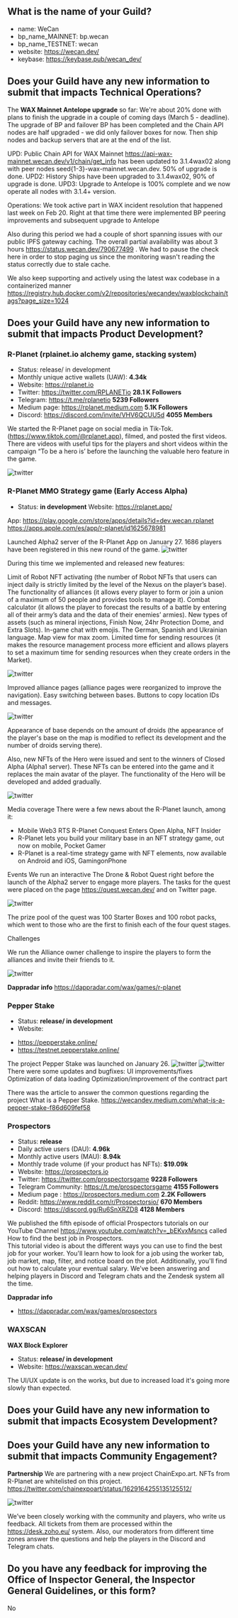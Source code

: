 ## What is the name of your Guild?

* name: WeCan
* bp_name_MAINNET: bp.wecan
* bp_name_TESTNET: wecan
* website: https://wecan.dev/
* keybase: https://keybase.pub/wecan_dev/

## Does your Guild have any new information to submit that impacts Technical Operations?

The **WAX Mainnet Antelope upgrade** so far:
We're about 20% done with plans to finish the upgrade in a couple of coming days (March 5 - deadline).
The upgrade of BP and failover BP has been completed and the Chain API nodes are half upgraded - we did only failover boxes for now.
Then ship nodes and backup servers that are at the end of the list.

UPD: Public Chain API for WAX Mainnet https://api-wax-mainnet.wecan.dev/v1/chain/get_info has been updated to 3.1.4wax02 along with peer nodes seed{1-3}-wax-mainnet.wecan.dev. 50% of upgrade is done.
UPD2: History Ships have been upgraded to 3.1.4wax02, 90% of upgrade is done.
UPD3: Upgrade to Antelope is 100% complete and we now operate all nodes with 3.1.4+ version.

Operations:
We took active part in WAX incident resolution that happened last week on Feb 20.
Right at that time there were implemented BP peering improvements and subsequent upgrade to Antelope

Also during this period we had a couple of short spanning issues with our public IPFS gateway caching.
The overall partial availability was about 3 hours https://status.wecan.dev/790677499 .
We had to pause the check here in order to stop paging us since the monitoring wasn't reading the status correctly due to stale cache.

We also keep supporting and actively using the latest wax codebase in a containerized manner https://registry.hub.docker.com/v2/repositories/wecandev/waxblockchain/tags?page_size=1024

## Does your Guild have any new information to submit that impacts Product Development?

### R-Planet (rplainet.io alchemy game, stacking system)
* Status: release/ in development
* Monthly unique active wallets (UAW): **4.34k**
* Website: https://rplanet.io
* Twitter: https://twitter.com/RPLANETio **28.1 K Followers**
* Telegram: https://t.me/rplanetio **5239 Followers**
* Medium page: https://rplanet.medium.com **5.1K Followers**
* Discord: https://discord.com/invite/VHV6QCUU5d **4055 Members**

We started the R-Planet page on social media in Tik-Tok. (https://www.tiktok.com/@rplanet.app), filmed, and posted the first videos.
There are videos with useful tips for the players and short videos within the campaign “To be a hero is’ before the launching the valuable hero feature in the game.

![twitter](https://github.com/We-Can-dev/waxguilds/blob/march-2023/reports/bp.wecan/images/wecan_image48.png)

### R-Planet MMO Strategy game (Early Access Alpha)
* Status: **in development**
Website:
https://rplanet.app/

App:
https://play.google.com/store/apps/details?id=dev.wecan.rplanet
https://apps.apple.com/es/app/r-planet/id1625678981

Launched Alpha2 server of the R-Planet App on January 27. 1686 players have been registered in this new round of the game.
![twitter](https://github.com/We-Can-dev/waxguilds/blob/march-2023/reports/bp.wecan/images/wecan_image42.png)

During this time we implemented and released new features:

Limit of Robot NFT activating (the number of Robot NFTs that users can inject daily is strictly limited by the level of the Nexus on the player’s base).
The functionality of alliances (it allows every player to form or join a union of a maximum of 50 people and provides tools to manage it).
Combat calculator (it allows the player to forecast the results of a battle by entering all of their army’s data and the data of their enemies’ armies).
New types of assets (such as mineral injections, Finish Now, 24hr Protection Dome, and Extra Slots).
In-game chat with emojis.
The German, Spanish and Ukrainian language.
Map view for max zoom.
Limited time for sending resources (it makes the resource management process more efficient and allows players to set a maximum time for sending resources when they create orders in the Market).

![twitter](https://github.com/We-Can-dev/waxguilds/blob/march-2023/reports/bp.wecan/images/wecan_image43.png)

Improved alliance pages (alliance pages were reorganized to improve the navigation).
Easy switching between bases.
Buttons to copy location IDs and messages.

![twitter](https://github.com/We-Can-dev/waxguilds/blob/march-2023/reports/bp.wecan/images/wecan_image44.png)

Appearance of base depends on the amount of droids (the appearance of the player's base on the map is modified to reflect its development and the number of droids serving there).

Also, new NFTs of the Hero were issued and sent to the winners of Closed Alpha (Alpha1 server). These NFTs can be entered into the game and it replaces the main avatar of the player. The functionality of the Hero will be developed and added gradually.

![twitter](https://github.com/We-Can-dev/waxguilds/blob/march-2023/reports/bp.wecan/images/wecan_image45.png)

Media coverage
There were a few news about the R-Planet launch, among it:
- Mobile Web3 RTS R-Planet Conquest Enters Open Alpha, NFT Insider
-  R-Planet lets you build your military base in an NFT strategy game, out now on mobile, Pocket Gamer
- R-Planet is a real-time strategy game with NFT elements, now available on Android and iOS, GamingonPhone

Events
We run an interactive The Drone & Robot Quest right before the launch of the Alpha2 server to engage more players. The tasks for the quest were placed on the page https://quest.wecan.dev/ and on Twitter page.

![twitter](https://github.com/We-Can-dev/waxguilds/blob/march-2023/reports/bp.wecan/images/wecan_image46.png)

The prize pool of the quest was 100 Starter Boxes and 100 robot packs, which went to those who are the first to finish each of the four quest stages.

Challenges

We run the Alliance owner challenge to inspire the players to form the alliances and invite their friends to it.

![twitter](https://github.com/We-Can-dev/waxguilds/blob/march-2023/reports/bp.wecan/images/wecan_image47.png)


**Dappradar info**
https://dappradar.com/wax/games/r-planet


### Pepper Stake
* Status: **release/ in development**
* Website:
 - https://pepperstake.online/
 - https://testnet.pepperstake.online/

The project Pepper Stake was launched on January 26.
![twitter](https://github.com/We-Can-dev/waxguilds/blob/march-2023/reports/bp.wecan/images/wecan_image49.png)
![twitter](https://github.com/We-Can-dev/waxguilds/blob/march-2023/reports/bp.wecan/images/wecan_image50.png)
There were some updates and bugfixes:
UI improvements/fixes
Optimization of data loading
Optimization/improvement of the contract part

There was the article to answer the common questions regarding the project What is a Pepper Stake.
https://wecandev.medium.com/what-is-a-pepper-stake-f86d609fef58


### Prospectors
* Status: **release**
* Daily active users (DAU): **4.96k**
* Monthly active users (MAU): **8.94k**
* Monthly trade volume (if your product has NFTs): **$19.09k**
* Website: https://prospectors.io
* Twitter: https://twitter.com/prospectorsgame **9228 Followers**
* Telegram Community: https://t.me/prospectorsgame **4155 Followers**
* Medium page : https://prospectors.medium.com **2.2K Followers**
* Reddit: https://www.reddit.com/r/Prospectorsio/ **670 Members**
* Discord: https://discord.gg/Ru6SnXRZD8 **4128 Members**

We published the fifth episode of official Prospectors tutorials on our YouTube Channel https://www.youtube.com/watch?v=_bEKvxMsncs called How to find the best job in Prospectors.  
This tutorial video is about the different ways you can use to find the best job for your worker.
You'll learn how to look for a job using the worker tab, job market, map, filter, and notice board on the plot.
Additionally, you'll find out how to calculate your eventual salary.
We’ve been answering and helping players in Discord and Telegram chats and the Zendesk system all the time.

**Dappradar info**
* https://dappradar.com/wax/games/prospectors

### WAXSCAN
**WAX Block Explorer**
* Status: **release/ in development**
* Website: https://waxscan.wecan.dev/

The UI/UX update is on the works, but due to increased load it's going more slowly than expected.

## Does your Guild have any new information to submit that impacts Ecosystem Development?


## Does your Guild have any new information to submit that impacts Community Engagement?

**Partnership**
We are partnering with a new project ChainExpo.art. NFTs from R-Planet are whitelisted on this project.  https://twitter.com/chainexpoart/status/1629164255135125512/

![twitter](https://github.com/We-Can-dev/waxguilds/blob/march-2023/reports/bp.wecan/images/wecan_image51.png)

We’ve been closely working with the community and players, who write us feedback. All tickets from them are processed within the  https://desk.zoho.eu/ system.  Also, our moderators from different time zones answer the questions and help the players in the Discord and Telegram chats.


## Do you have any feedback for improving the Office of Inspector General, the Inspector General Guidelines, or this form?

No
